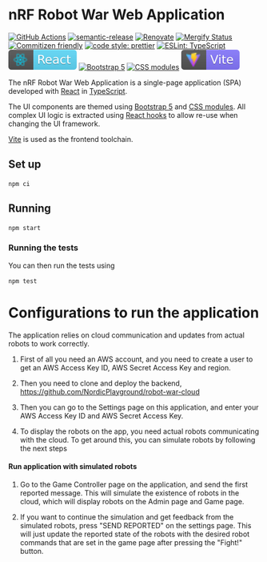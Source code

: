 # nRF Robot War Web Application

[![GitHub Actions](https://github.com/NordicPlayground/robot-war-app/workflows/Test%20and%20Release/badge.svg)](https://github.com/NordicPlayground/robot-war-app/actions)
[![semantic-release](https://img.shields.io/badge/%20%20%F0%9F%93%A6%F0%9F%9A%80-semantic--release-e10079.svg)](https://github.com/semantic-release/semantic-release)
[![Renovate](https://img.shields.io/badge/renovate-enabled-brightgreen.svg)](https://renovatebot.com)
[![Mergify Status](https://img.shields.io/endpoint.svg?url=https://api.mergify.com/v1/badges/NordicPlayground/robot-war-app)](https://mergify.io)
[![Commitizen friendly](https://img.shields.io/badge/commitizen-friendly-brightgreen.svg)](http://commitizen.github.io/cz-cli/)
[![code style: prettier](https://img.shields.io/badge/code_style-prettier-ff69b4.svg)](https://github.com/prettier/prettier/)
[![ESLint: TypeScript](https://img.shields.io/badge/ESLint-TypeScript-blue.svg)](https://github.com/typescript-eslint/typescript-eslint)
[![React](https://github.com/aleen42/badges/raw/master/src/react.svg)](https://reactjs.org/)
[![Bootstrap 5](https://img.shields.io/badge/Bootstrap-5-ffffff?labelColor=7952b3)](https://getbootstrap.com/docs/5.0/)
[![CSS modules](https://img.shields.io/badge/CSS-modules-yellow)](https://github.com/css-modules/css-modules)
[![Vite](https://github.com/aleen42/badges/raw/master/src/vitejs.svg)](https://vitejs.dev/)

The nRF Robot War Web Application is a single-page application (SPA) developed
with [React](https://reactjs.org/) in
[TypeScript](https://www.typescriptlang.org/).

The UI components are themed using
[Bootstrap 5](https://getbootstrap.com/docs/5.0/) and
[CSS modules](https://github.com/css-modules/css-modules). All complex UI logic
is extracted using [React hooks](https://reactjs.org/docs/hooks-custom.html) to
allow re-use when changing the UI framework.

[Vite](https://vitejs.dev/) is used as the frontend toolchain.

## Set up

    npm ci

## Running

    npm start

### Running the tests

You can then run the tests using

    npm test

# Configurations to run the application

The application relies on cloud communication and updates from actual robots to
work correctly.

1. First of all you need an AWS account, and you need to create a user to get an
   AWS Access Key ID, AWS Secret Access Key and region.

2. Then you need to clone and deploy the backend,
   https://github.com/NordicPlayground/robot-war-cloud

3. Then you can go to the Settings page on this application, and enter your AWS
   Access Key ID and AWS Secret Access Key.

4. To display the robots on the app, you need actual robots communicating with
   the cloud. To get around this, you can simulate robots by following the next
   steps

#### Run application with simulated robots

1. Go to the Game Controller page on the application, and send the first
   reported message. This will simulate the existence of robots in the cloud,
   which will display robots on the Admin page and Game page.

2. If you want to continue the simulation and get feedback from the simulated
   robots, press "SEND REPORTED" on the settings page. This will just update the
   reported state of the robots with the desired robot commands that are set in
   the game page after pressing the "Fight!" button.
